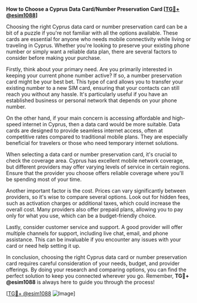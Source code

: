 **How to Choose a Cyprus Data Card/Number Preservation Card [[TG💪+ @esim1088](https://t.me/s/esim1088)]**

Choosing the right Cyprus data card or number preservation card can be a bit of a puzzle if you're not familiar with all the options available. These cards are essential for anyone who needs mobile connectivity while living or traveling in Cyprus. Whether you're looking to preserve your existing phone number or simply want a reliable data plan, there are several factors to consider before making your purchase.

Firstly, think about your primary need. Are you primarily interested in keeping your current phone number active? If so, a number preservation card might be your best bet. This type of card allows you to transfer your existing number to a new SIM card, ensuring that your contacts can still reach you without any hassle. It's particularly useful if you have an established business or personal network that depends on your phone number.

On the other hand, if your main concern is accessing affordable and high-speed internet in Cyprus, then a data card would be more suitable. Data cards are designed to provide seamless internet access, often at competitive rates compared to traditional mobile plans. They are especially beneficial for travelers or those who need temporary internet solutions.

When selecting a data card or number preservation card, it's crucial to check the coverage area. Cyprus has excellent mobile network coverage, but different providers may offer varying levels of service in certain regions. Ensure that the provider you choose offers reliable coverage where you'll be spending most of your time.

Another important factor is the cost. Prices can vary significantly between providers, so it's wise to compare several options. Look out for hidden fees, such as activation charges or additional taxes, which could increase the overall cost. Many providers also offer prepaid plans, allowing you to pay only for what you use, which can be a budget-friendly choice.

Lastly, consider customer service and support. A good provider will offer multiple channels for support, including live chat, email, and phone assistance. This can be invaluable if you encounter any issues with your card or need help setting it up.

In conclusion, choosing the right Cyprus data card or number preservation card requires careful consideration of your needs, budget, and provider offerings. By doing your research and comparing options, you can find the perfect solution to keep you connected wherever you go. Remember, **TG💪+ @esim1088** is always here to guide you through the process!

[[TG💪+ @esim1088](https://t.me/s/esim1088) ![Image](https://i.postimg.cc/Y0z9fWf4/image.png)]